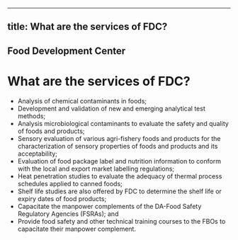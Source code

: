 --- 
 title: What are the services of FDC?
 ---

## Food Development Center

# What are the services of FDC?


 - Analysis of chemical contaminants in foods;
 - Development and validation of new and  emerging analytical test methods;
 - Analysis microbiological contaminants to evaluate  the safety and quality of foods and products;
 - Sensory evaluation of various agri-fishery foods and products for the characterization of sensory properties of  foods and products and its acceptability;
 - Evaluation of food package label and nutrition  information to conform with the local and export market  labelling regulations;
 - Heat penetration studies to evaluate the adequacy of  thermal process schedules applied to canned foods;
 - Shelf life studies are also offered by FDC to determine the shelf  life or expiry dates of food products;
 - Capacitate the manpower complements of the  DA-Food Safety Regulatory Agencies (FSRAs); and
 - Provide food safety and other technical training  courses to the FBOs to capacitate their manpower complement.
